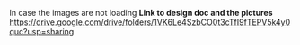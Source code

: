 In case the images are not loading 
**Link to design doc and the pictures**
https://drive.google.com/drive/folders/1VK6Le4SzbCO0t3cTfI9fTEPV5k4y0quc?usp=sharing
